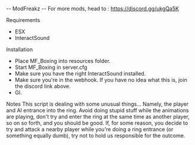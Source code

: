 -- ModFreakz
-- For more mods, head to : https://discord.gg/ukgQa5K

Requirements
- ESX
- InteractSound

Installation
- Place MF_Boxing into resources folder.
- Start MF_Boxing in server.cfg
- Make sure you have the right InteractSound installed.
- Make sure you're in the webhook. If you have no idea what this is, join the discord link above.
- Gl.

Notes
This script is dealing with some unusual things... Namely, the player and AI entrance into the ring.
Avoid doing stupid stuff while the animations are playing, don't try and enter the ring at the same time as another player, so on so forth, and you should be good.
If, for some reason, you decide to try and attack a nearby player while you're doing a ring entrance (or something equally dumb), try not to hold us responsible for the outcome.